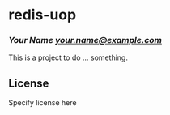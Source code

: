 # redis-uop
### _Your Name <your.name@example.com>_

This is a project to do ... something.

## License

Specify license here

